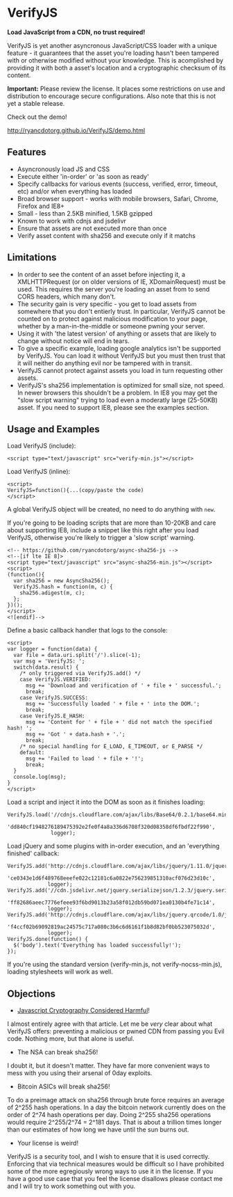 VerifyJS
========
**Load JavaScript from a CDN, no trust required!**

VerifyJS is yet another asyncronous JavaScript/CSS loader with a unique
feature - it guarantees that the asset you're loading hasn't been tampered
with or otherwise modified without your knowledge. This is acomplished by
providing it with both a asset's location and a cryptographic checksum of
its content.

**Important:** Please review the license. It places some restrictions on use
and distribution to encourage secure configurations. Also note that this is
not yet a stable release.

Check out the demo!

http://ryancdotorg.github.io/VerifyJS/demo.html

Features
--------
* Asyncronously load JS and CSS
* Execute either 'in-order' or 'as soon as ready'
* Specify callbacks for various events (success, verified, error,
  timeout, etc) and/or when everything has loaded
* Broad browser support - works with mobile browsers, Safari, Chrome,
  Firefox and IE8+
* Small - less than 2.5KB minified, 1.5KB gzipped
* Known to work with cdnjs and jsdelivr
* Ensure that assets are not executed more than once
* Verify asset content with sha256 and execute only if it matchs

Limitations
-----------
* In order to see the content of an asset before injecting it, a XMLHTTPRequest
(or on older versions of IE, XDomainRequest) must be used. This requires
the server you're loading an asset from to send CORS headers, which many don't.
* The security gain is very specific - you get to load assets from somewhere
  that you don't entierly trust. In particular, VerifyJS cannot be counted
  on to protect against malicious modification to your page, whether by a
  man-in-the-middle or someone pwning your server.
* Using it with 'the latest version' of anything or assets that are likely to
  change without notice will end in tears.
* To give a specific example, loading google analytics isn't be supported by
  VerifyJS. You can load it without VerifyJS but you must then trust that
  it will neither do anything evil nor be tampered with in transit.
* VerifyJS cannot protect against assets you load in turn requesting other
  assets.
* VerifyJS's sha256 implementation is optimized for small size, not speed.
  In newer browsers this shouldn't be a problem. In IE8 you may get the "slow
  script warning" trying to load even a moderatly large (25-50KB) asset. If you
  need to support IE8, please see the examples section.

Usage and Examples
------------------

Load VerifyJS (include):

    <script type="text/javascript" src="verify-min.js"></script>

Load VerifyJS (inline):

    <script>
    VerifyJS=function(){...(copy/paste the code)
    </script>

A global VerifyJS object will be created, no need to do anything with `new`.

If you're going to be loading scripts that are more than 10-20KB and care
about supporting IE8, include a snippet like this right after you load
VerifyJS, otherwise you're likely to trigger a 'slow script' warning.

    <!-- https://github.com/ryancdotorg/async-sha256-js -->
    <!--[if lte IE 8]>
    <script type="text/javascript" src="async-sha256-min.js"></script>
    <script>
    (function(){
      var sha256 = new AsyncSha256();
      VerifyJS.hash = function(m, c) {
        sha256.adigest(m, c);
      };
    })();
    </script>
    <![endif]-->

Define a basic callback handler that logs to the console:

    <script>
    var logger = function(data) {
      var file = data.uri.split('/').slice(-1);
      var msg = 'VerifyJS: ';
      switch(data.result) {
        /* only triggered via VerifyJS.add() */
        case VerifyJS.VERIFIED:
          msg += 'Download and verification of ' + file + ' successful.';
          break;
        case VerifyJS.SUCCESS:
          msg += 'Successfully loaded ' + file + ' into the DOM.';
          break;
        case VerifyJS.E_HASH:
          msg += 'Content for ' + file + ' did not match the specified hash! ';
          msg += 'Got ' + data.hash + '.';
          break;
        /* no special handling for E_LOAD, E_TIMEOUT, or E_PARSE */
        default:
          msg += 'Failed to load ' + file + '!';
          break;
      }
      console.log(msg);
    }
    </script>

Load a script and inject it into the DOM as soon as it finishes loading:

    VerifyJS.load('//cdnjs.cloudflare.com/ajax/libs/Base64/0.2.1/base64.min.js',
                  'dd840cf1948276189475392e2fe0f4a8a336d6708f320d08358df6fbdf22f990',
                  logger);

Load jQuery and some plugins with in-order execution, and an 'everything finished' callback:

    VerifyJS.add('http://cdnjs.cloudflare.com/ajax/libs/jquery/1.11.0/jquery.js',
                 'ce0343e1d6f489768eeefe022c12181c6a0822e756239851310acf076d23d10c',
                 logger);
    VerifyJS.add('//cdn.jsdelivr.net/jquery.serializejson/1.2.3/jquery.serializejson.min.js',
                 'ff82686aeec7776efeee93f6bd9013b23a58f012db59bd071ea0130b4fe71c14',
                 logger);
    VerifyJS.add('http://cdnjs.cloudflare.com/ajax/libs/jquery.qrcode/1.0/jquery.qrcode.min.js',
                 'f4ccf02b69092819ac24575c717a080c3b6c6d6161f1b8d82bf0bb523075032d',
                 logger);
    VerifyJS.done(function() {
      $('body').text('Everything has loaded successfully!');
    });

If you're using the standard version (verify-min.js, not verify-nocss-min.js), loading stylesheets will work as well.

Objections
----------
* [Javascript Cryptography Considered Harmful](http://www.matasano.com/articles/javascript-cryptography/)!

I almost entirely agree with that article. Let me be *very* clear about what
VerifyJS offers: preventing a malicious or pwned CDN from passing you Evil
code. Nothing more, but that alone is useful.

* The NSA can break sha256!

I doubt it, but it doesn't matter. They have far more convenient ways to mess
with you using their arsenal of 0day exploits.

* Bitcoin ASICs will break sha256!

To do a preimage attack on sha256 through brute force requires an average of
2^255 hash operations. In a day the bitcoin network currently does on the
order of 2^74 hash operations per day. Doing 2^255 sha256 operations would
require 2^255/2^74 = 2^181 days. That is about a trillion times longer than
our estimates of how long we have until the sun burns out.

* Your license is weird!

VerifyJS is a security tool, and I wish to ensure that it is used correctly.
Enforcing that via technical measures would be difficult so I have prohibited
some of the more egregiously wrong ways to use it in the license. If you have
a good use case that you feel the license disallows please contact me and I
will try to work something out with you.
